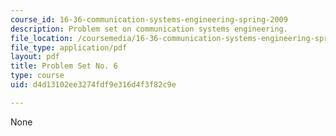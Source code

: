 ```yaml
---
course_id: 16-36-communication-systems-engineering-spring-2009
description: Problem set on communication systems engineering.
file_location: /coursemedia/16-36-communication-systems-engineering-spring-2009/d4d13102ee3274fdf9e316d4f3f82c9e_MIT16_36s09_assn06.pdf
file_type: application/pdf
layout: pdf
title: Problem Set No. 6
type: course
uid: d4d13102ee3274fdf9e316d4f3f82c9e

---
```

None